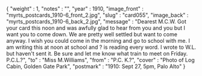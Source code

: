 {
  "weight" : 1,
  "notes" : "",
  "year" : 1910,
  "image_front" : "myrts_postcards_1910-6_front_2.jpg",
  "slug" : "card055",
  "image_back" : "myrts_postcards_1910-6_back_2.jpg",
  "message" : "Dearest M.C.W. Got your card this noon and was awfully glad to hear from you and you but I want you to come down. We are pretty well settled but want to come anyway. I wish you could come in the morning and go to school with me. I am writing this at noon at school and ? is reading every word. I wrote to W.L. but haven't sent it. Be sure and let me know what train to meet on Friday. P.C.L.?",
  "to" : "Miss M.Williams",
  "from" : "P.C. K.?",
  "cover" : "Photo of Log Cabin, Golden Gate Park",
  "postmark" : "1910: Sept 27, 5pm, Palo Alto"
}
